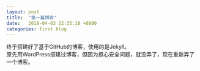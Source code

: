 ```yaml
---
layout: post
title:  "第一篇博客"
date:   2018-04-03 22:35:18 +0800
categories: first blog
---
```

终于搭建好了基于GitHub的博客，使用的是Jekyll。  
原先用WordPress搭建过博客，但因为担心安全问题，就没弄了，现在重新弄了一个博客。  
